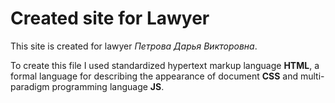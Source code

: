 # Created site for Lawyer

This site is created for lawyer _Петрова Дарья Викторовна_.

To create this file I used standardized hypertext markup language **HTML**, a formal language for describing the appearance
of document **CSS** and multi-paradigm programming language **JS**.
